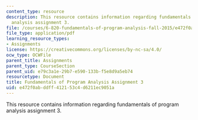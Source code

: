 ```yaml
---
content_type: resource
description: This resource contains information regarding fundamentals of program
  analysis assignment 3.
file: /courses/6-820-fundamentals-of-program-analysis-fall-2015/e472f0abddff412153c4d6211ec9051a_MIT6_820F15_ps3.pdf
file_type: application/pdf
learning_resource_types:
- Assignments
license: https://creativecommons.org/licenses/by-nc-sa/4.0/
ocw_type: OCWFile
parent_title: Assignments
parent_type: CourseSection
parent_uid: e79c3a1e-29b7-e590-133b-f5e8d9a5eb74
resourcetype: Document
title: Fundamentals of Program Analysis Assignment 3
uid: e472f0ab-ddff-4121-53c4-d6211ec9051a
---
```

This resource contains information regarding fundamentals of program analysis assignment 3.